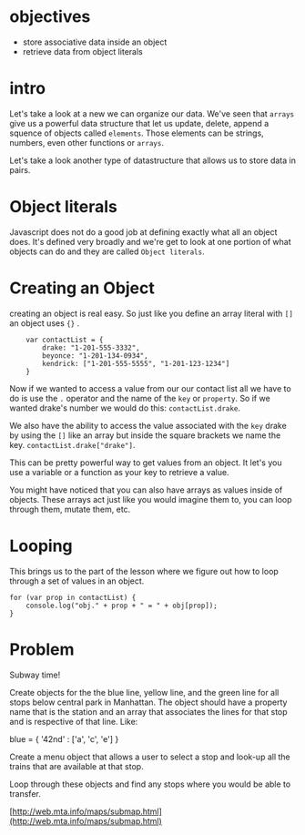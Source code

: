 # objectives


- store associative data inside an object
- retrieve data from object literals


# intro

Let's take a look at a new we can organize our data. We've seen that `arrays` give us a powerful data structure that let us update, delete, append a squence of objects called `elements`. Those elements can be strings, numbers, even other functions or `arrays`.

Let's take a look another type of datastructure that allows us to store data in pairs.

# Object literals

Javascript does not do a good job at defining exactly what all an object does. It's defined very broadly and we're get to look at one portion of what objects can do and they are called `Object literals`.

# Creating an Object

creating an object is real easy. So just like you define an array literal with `[]` an object uses `{}` .

		var contactList = {
			drake: "1-201-555-3332",
			beyonce: "1-201-134-0934",
			kendrick: ["1-201-555-5555", "1-201-123-1234"]
		}

Now if we wanted to access a value from our our contact list all we have to do is use the `.` operator and the name of the `key` or `property`. So if we wanted drake's number we would do this: `contactList.drake`.

We also have the ability to access the value associated with the `key` drake by using the `[]` like an array but inside the square brackets we name the key. `contactList.drake["drake"]`.

This can be pretty powerful way to get values from an object. It let's you use a variable or a function as your key to retrieve a value.

You might have noticed that you can also have arrays as values inside of objects. These arrays act just like you would imagine them to, you can loop through them, mutate them, etc.


# Looping

This brings us to the part of the lesson where we figure out how to loop through a set of values in an object.

	for (var prop in contactList) {
		console.log("obj." + prop + " = " + obj[prop]);
	}

# Problem

Subway time!

Create objects for the the blue line, yellow line, and the green line for all stops below central park in Manhattan. The object should have a property name that is the station and an array that associates the lines for that stop and is respective of that line. Like:

blue = {
	'42nd' : ['a', 'c', 'e']
}

Create a menu object that allows a user to select a stop and look-up all the trains that are available at that stop.

Loop through these objects and find any stops where you would be able to transfer.

[http://web.mta.info/maps/submap.html](http://web.mta.info/maps/submap.html)
